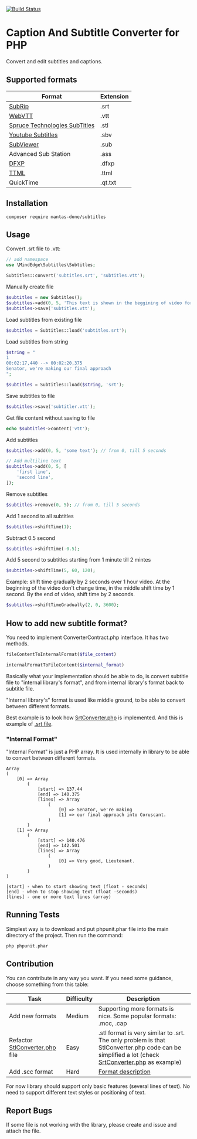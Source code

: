 [![Build Status](https://scrutinizer-ci.com/g/mantas-done/subtitles/badges/build.png?b=master)](https://scrutinizer-ci.com/g/mantas-done/subtitles/build-status/master)

# Caption And Subtitle Converter for PHP

Convert and edit subtitles and captions.

## Supported formats

| Format                                                                                                | Extension |
| ----------------------------------------------------------------------------------------------------- | --------- |
| [SubRip](https://en.wikipedia.org/wiki/SubRip#SubRip_text_file_format)                                | .srt      |
| [WebVTT](https://en.wikipedia.org/wiki/WebVTT)                                                        | .vtt      |
| [Spruce Technologies SubTitles](https://pastebin.com/ykGM9qjZ)                                        | .stl      |
| [Youtube Subtitles](https://webdev-il.blogspot.lt/2010/01/sbv-file-format-for-youtube-subtitles.html) | .sbv      |
| [SubViewer](https://wiki.videolan.org/SubViewer)                                                      | .sub      |
| Advanced Sub Station                                                                                  | .ass      |
| [DFXP](https://en.wikipedia.org/wiki/Timed_Text_Markup_Language)                                      | .dfxp     |
| [TTML](https://en.wikipedia.org/wiki/Timed_Text_Markup_Language)                                      | .ttml     |
| QuickTime                                                                                             | .qt.txt   |

## Installation

```
composer require mantas-done/subtitles
```

## Usage

Convert .srt file to .vtt:

```php
// add namespace
use \MindEdge\Subtitles\Subtitles;

Subtitles::convert('subtitles.srt', 'subtitles.vtt');
```

Manually create file

```php
$subtitles = new Subtitles();
$subtitles->add(0, 5, 'This text is shown in the beggining of video for 5 seconds');
$subtitles->save('subtitles.vtt');
```

Load subtitles from existing file

```php
$subtitles = Subtitles::load('subtitles.srt');
```

Load subtitles from string

```php
$string = "
1
00:02:17,440 --> 00:02:20,375
Senator, we're making our final approach
";

$subtitles = Subtitles::load($string, 'srt');
```

Save subtitles to file

```php
$subtitles->save('subtitler.vtt');
```

Get file content without saving to file

```php
echo $subtitles->content('vtt');
```

Add subtitles

```php
$subtitles->add(0, 5, 'some text'); // from 0, till 5 seconds

// Add multiline text
$subtitles->add(0, 5, [
    'first line',
    'second line',
]);
```

Remove subtitles

```php
$subtitles->remove(0, 5); // from 0, till 5 seconds
```

Add 1 second to all subtitles

```php
$subtitles->shiftTime(1);
```

Subtract 0.5 second

```php
$subtitles->shiftTime(-0.5);
```

Add 5 second to subtitles starting from 1 minute till 2 mintes

```php
$subtitles->shiftTime(5, 60, 120);
```

Example: shift time gradually by 2 seconds over 1 hour video. At the beginning of the video don't change time, in the middle shift time by 1 second. By the end of video, shift time by 2 seconds.

```php
$subtitles->shiftTimeGradually(2, 0, 3600);
```

## How to add new subtitle format?

You need to implement ConverterContract.php interface. It has two methods.

```php
fileContentToInternalFormat($file_content)

internalFormatToFileContent($internal_format)
```

Basically what your implementation should be able to do, is convert subtitle file to "internal library's format", and from internal library's format back to subtitle file.

"Internal library's" format is used like middle ground, to be able to convert between different formats.

Best example is to look how [SrtConverter.php](https://github.com/mantas783/subtitle-converter/blob/master/src/code/Converters/SrtConverter.php) is implemented.
And this is example of [.srt file](https://github.com/mantas783/subtitle-converter/blob/master/tests/files/srt.srt).

### "Internal Format"

"Internal Format" is just a PHP array. It is used internally in library to be able to convert between different formats.

```
Array
(
    [0] => Array
        (
            [start] => 137.44
            [end] => 140.375
            [lines] => Array
                (
                    [0] => Senator, we're making
                    [1] => our final approach into Coruscant.
                )
        )
    [1] => Array
        (
            [start] => 140.476
            [end] => 142.501
            [lines] => Array
                (
                    [0] => Very good, Lieutenant.
                )
        )
)
```

```
[start] - when to start showing text (float - seconds)
[end] - when to stop showing text (float -seconds)
[lines] - one or more text lines (array)
```

## Running Tests

Simplest way is to download and put phpunit.phar file into the main directory of the project. Then run the command:

```
php phpunit.phar
```

## Contribution

You can contribute in any way you want. If you need some guidance, choose something from this table:

| Task                                                                                                                               | Difficulty | Description                                                                                                                                                                                                                                         |
| ---------------------------------------------------------------------------------------------------------------------------------- | ---------- | --------------------------------------------------------------------------------------------------------------------------------------------------------------------------------------------------------------------------------------------------- |
| Add new formats                                                                                                                    | Medium     | Supporting more formats is nice. Some popular formats: .mcc, .cap                                                                                                                                                                                   |
| Refactor [StlConverter.php](https://github.com/mantas783/subtitle-converter/blob/master/src/code/Converters/StlConverter.php) file | Easy       | .stl format is very similar to .srt. The only problem is that StlConverter.php code can be simplified a lot (check [SrtConverter.php](https://github.com/mantas783/subtitle-converter/blob/master/src/code/Converters/SrtConverter.php) as example) |
| Add .scc format                                                                                                                    | Hard       | [Format description](https://en.wikipedia.org/wiki/EIA-608)                                                                                                                                                                                         |

For now library should support only basic features (several lines of text). No need to support different text styles or positioning of text.

## Report Bugs

If some file is not working with the library, please create and issue and attach the file.
